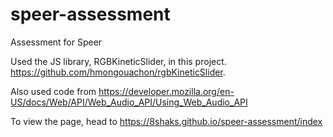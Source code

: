 # speer-assessment
Assessment for Speer

Used the JS library, RGBKineticSlider, in this project.  https://github.com/hmongouachon/rgbKineticSlider.

Also used code from https://developer.mozilla.org/en-US/docs/Web/API/Web_Audio_API/Using_Web_Audio_API

To view the page, head to https://8shaks.github.io/speer-assessment/index
